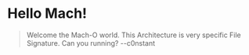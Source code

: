 # Hello Mach!
> Welcome the Mach-O world.
This Architecture is very specific File Signature.
Can you running?
--c0nstant
